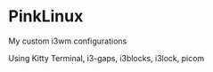 # PinkLinux

My custom i3wm configurations

Using Kitty Terminal, i3-gaps, i3blocks, i3lock, picom



